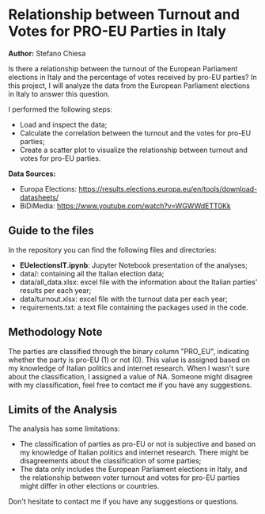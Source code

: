 # Relationship between Turnout and Votes for PRO-EU Parties in Italy
**Author:** Stefano Chiesa


Is there a relationship between the turnout of the European Parliament elections in Italy and the percentage of votes received by pro-EU parties? In this project, I will analyze the data from the European Parliament elections in Italy to answer this question. 

I performed the following steps:
- Load and inspect the data;
- Calculate the correlation between the turnout and the votes for pro-EU parties;
- Create a scatter plot to visualize the relationship between turnout and votes for pro-EU parties.


**Data Sources:**
- Europa Elections: https://results.elections.europa.eu/en/tools/download-datasheets/
- BiDiMedia: https://www.youtube.com/watch?v=WGWWdETT0Kk


## Guide to the files
In the repository you can find the following files and directories:
- **EUelectionsIT.ipynb**: Jupyter Notebook presentation of the analyses; 
- data/: containing all the Italian election data;
- data/all_data.xlsx: excel file with the information about the Italian parties' results per each year;
- data/turnout.xlsx: excel file with the turnout data per each year;
- requirements.txt: a text file containing the packages used in the code.

## Methodology Note
The parties are classified through the binary column "PRO_EU", indicating whether the party is pro-EU (1) or not (0). 
This value is assigned based on my knowledge of Italian politics and internet research. When I wasn't sure about the classification, I assigned a value of NA.
Someone might disagree with my classification, feel free to contact me if you have any suggestions.


## Limits of the Analysis
The analysis has some limitations:
- The classification of parties as pro-EU or not is subjective and based on my knowledge of Italian politics and internet research. There might be disagreements about the classification of some parties;
- The data only includes the European Parliament elections in Italy, and the relationship between voter turnout and votes for pro-EU parties might differ in other elections or countries.

Don't hesitate to contact me if you have any suggestions or questions.


